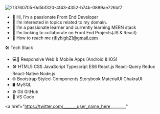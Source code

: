 ![213760705-0d5bf320-4f43-4352-b74b-0889ae726bf7](https://github.com/Ruby-Jain/Ruby-Jain/assets/74794352/929f2bce-bffd-45ad-a4f2-0c309f4afa19)
- 👋 Hi, I’m a passionate Front End Developer
- 👀 I’m interested in topics related to my domain.
- 🌱 I’m a passionate learner and currently learning MERN stack
- 💞️ I’m looking to collaborate on Front End Projects(JS & React)
- 📩 How to reach me rjflyhigh21@gmail.com

🛠  Tech Stack

- 💻📱  Responsive Web & Mobile Apps (Android & IOS)
- 🛠    HTML5 CSS JavaScript Typescript ES6 React.js React-Query Redux React-Native Node.js
- 🌐    Bootstrap Styled-Components Storybook MaterialUI ChakraUI
- 🛢    MySQL
- ⚙️     Git GitHub 
- 🔧    VS Code

<a href="https://twitter.com/_______user_name_here________"

